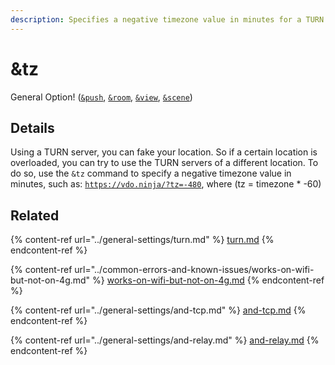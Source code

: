 ```yaml
---
description: Specifies a negative timezone value in minutes for a TURN server
---
```


# \&tz

General Option! ([`&push`](../source-settings/push.md), [`&room`](../general-settings/room.md), [`&view`](../advanced-settings/view-parameters/view.md), [`&scene`](../advanced-settings/view-parameters/scene.md))

## Details

Using a TURN server, you can fake your location. So if a certain location is overloaded, you can try to use the TURN servers of a different location. To do so, use the `&tz` command to specify a negative timezone value in minutes, such as: [`https://vdo.ninja/?tz=-480`](https://vdo.ninja/?tz=-480), where (tz = timezone \* -60)

## Related

{% content-ref url="../general-settings/turn.md" %}
[turn.md](../general-settings/turn.md)
{% endcontent-ref %}

{% content-ref url="../common-errors-and-known-issues/works-on-wifi-but-not-on-4g.md" %}
[works-on-wifi-but-not-on-4g.md](../common-errors-and-known-issues/works-on-wifi-but-not-on-4g.md)
{% endcontent-ref %}

{% content-ref url="../general-settings/and-tcp.md" %}
[and-tcp.md](../general-settings/and-tcp.md)
{% endcontent-ref %}

{% content-ref url="../general-settings/and-relay.md" %}
[and-relay.md](../general-settings/and-relay.md)
{% endcontent-ref %}
